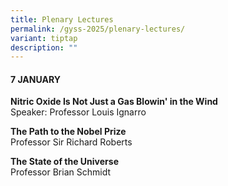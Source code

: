 ```yaml
---
title: Plenary Lectures
permalink: /gyss-2025/plenary-lectures/
variant: tiptap
description: ""
---
```

<h4><strong>7 JANUARY</strong></h4>
<p><strong>Nitric Oxide Is Not Just a Gas Blowin' in the Wind</strong>
<br>Speaker: Professor Louis Ignarro</p>
<p></p>
<p></p>
<p><strong>The Path to the Nobel Prize<br></strong>Professor Sir Richard
Roberts</p>
<p></p>
<p></p>
<p><strong>The State of the Universe</strong>
<br>Professor Brian Schmidt</p>